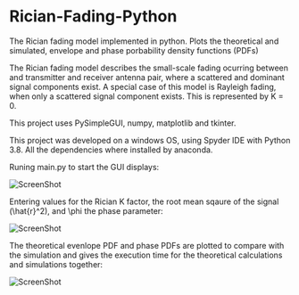 # Rician-Fading-Python

The Rician fading model implemented in python. Plots the theoretical and simulated, envelope and phase porbability density functions (PDFs)

The Rician fading model describes the small-scale fading ocurring between and transmitter and receiver antenna pair, where a scattered and dominant signal components exist.
A special case of this model is Rayleigh fading, when only a scattered signal component exists. This is represented by K = 0.

This project uses PySimpleGUI, numpy, matplotlib and tkinter.

This project was developed on a windows OS, using Spyder IDE with Python 3.8. All the dependencies where installed by anaconda.

Runing main.py to start the GUI displays:
  
![ScreenShot](https://raw.github.com/Jonathan-Browning/Rician-Fading-Python/main/docs/Initial_window.png)

Entering values for the Rician K factor, the root mean sqaure of the signal (\hat{r}^2), and \phi the phase parameter:

![ScreenShot](https://raw.github.com/Jonathan-Browning/Rician-Fading-Python/main/docs/Enter_inputs.png)

The theoretical evenlope PDF and phase PDFs are plotted to compare with the simulation and gives the execution time for the theoretical calculations and simulations together:

![ScreenShot](https://raw.github.com/Jonathan-Browning/Rician-Fading-Python/main/docs/Result.png)
